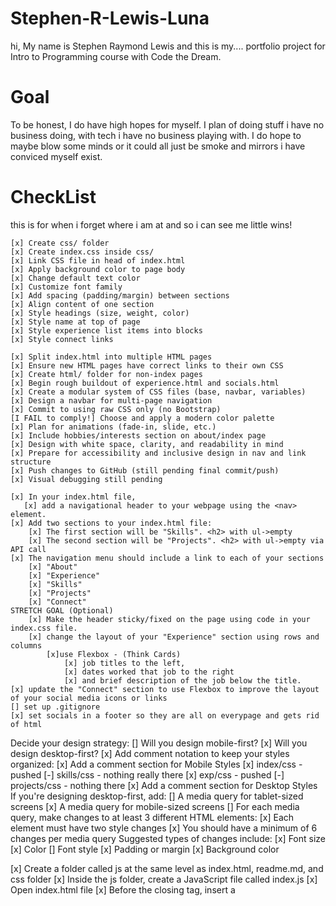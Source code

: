 # Stephen-R-Lewis-Luna
hi, My name is Stephen Raymond Lewis and this is my....
portfolio project for Intro to Programming course with Code the Dream.

# Goal
To be honest, I do have high hopes for myself. I plan of doing stuff i have no business doing,
with tech i have no business playing with. I do hope to maybe blow some minds or it could all 
just be smoke and mirrors i have conviced myself exist.

# CheckList
this is for when i forget where i am at and so i can see me little wins!

    [x] Create css/ folder
    [x] Create index.css inside css/
    [x] Link CSS file in head of index.html
    [x] Apply background color to page body
    [x] Change default text color
    [x] Customize font family
    [x] Add spacing (padding/margin) between sections
    [x] Align content of one section
    [x] Style headings (size, weight, color)
    [x] Style name at top of page
    [x] Style experience list items into blocks
    [x] Style connect links
    
    [x] Split index.html into multiple HTML pages
    [x] Ensure new HTML pages have correct links to their own CSS
    [x] Create html/ folder for non-index pages
    [x] Begin rough buildout of experience.html and socials.html
    [x] Create a modular system of CSS files (base, navbar, variables)
    [x] Design a navbar for multi-page navigation
    [x] Commit to using raw CSS only (no Bootstrap)
    [I FAIL to comply!] Choose and apply a modern color palette
    [x] Plan for animations (fade-in, slide, etc.)
    [x] Include hobbies/interests section on about/index page
    [x] Design with white space, clarity, and readability in mind
    [x] Prepare for accessibility and inclusive design in nav and link structure
    [x] Push changes to GitHub (still pending final commit/push)
    [x] Visual debugging still pending

    [x] In your index.html file, 
       [x] add a navigational header to your webpage using the <nav> element.
    [x] Add two sections to your index.html file:
        [x] The first section will be "Skills". <h2> with ul->empty 
        [x] The second section will be "Projects". <h2> with ul->empty via API call
    [x] The navigation menu should include a link to each of your sections
        [x] "About" 
        [x] "Experience"
        [x] "Skills"
        [x] "Projects"
        [x] "Connect"
    STRETCH GOAL (Optional) 
        [x] Make the header sticky/fixed on the page using code in your index.css file.
        [x] change the layout of your "Experience" section using rows and columns
            [x]use Flexbox - (Think Cards)
                [x] job titles to the left, 
                [x] dates worked that job to the right
                [x] and brief description of the job below the title.
    [x] update the "Connect" section to use Flexbox to improve the layout of your social media icons or links
    [] set up .gitignore
    [x] set socials in a footer so they are all on everypage and gets rid of html

Decide your design strategy:
    [] Will you design mobile-first?
    [x] Will you design desktop-first?
[x] Add comment notation to keep your styles organized:
[x] Add a comment section for Mobile Styles
    [x] index/css - pushed
    [-] skills/css - nothing really there
    [x] exp/css - pushed
    [-] projects/css - nothing there
[x] Add a comment section for Desktop Styles
If you're designing desktop-first, add:
    [] A media query for tablet-sized screens
    [x] A media query for mobile-sized screens
[] For each media query, make changes to at least 3 different HTML elements:
[x] Each element must have two style changes
[x] You should have a minimum of 6 changes per media query
Suggested types of changes include:
    [x] Font size
    [x] Color
    [] Font style
    [x] Padding or margin
    [x] Background color


[x] Create a folder called js at the same level as index.html, readme.md, and css folder
[x] Inside the js folder, create a JavaScript file called index.js
[x] Open index.html file
[x] Before the closing </body> tag, insert a <script> element with a src attribute that specifies the relative path to js/index.js

[x] Save and open index.html in your browser (or use live extension in VSCode)
[x] In index.js, use DOM manipulation to add a footer element to index.html
[x] Create a variable today and assign it a new Date object
[x] Create a variable thisYear and assign it the current year using getFullYear
[x] Create a variable footer and assign it the footer element using DOM selection
[x] Create a variable copyright and use it to create a new <p> element
[x] Set the innerHTML of copyright to display your name and the current year (include © for stretch goal)
[x] Append the copyright element to the footer
[x] In index.html, above the "Connect" section, add a new <section> element with id="skills"
[x] Inside the new section, add an <h2> element with text "Skills"
[x] After the <h2> element, add an empty unordered list <ul>
[x] In index.js, create an array skills containing your technical skills
[x] Create a variable skillsSection and select the skills section by id
[x] Create a variable skillsList and select the <ul> inside skillsSection
[x] Create a for loop to iterate over the skills array
[x] Inside the loop, create a variable skill to make a new <li> element
[x] Set the inner text of skill to the current array element
[x] Append the skill element to skillsList
[x] In index.css, use flexbox or grid to organize and style the list of skills (include adjustments in media queries)

Assignment: Task List / Deliverables
    Create a Message Form
        [] Open your index.html file
        [] Above the <footer> element, add an empty <section> element
        [] Inside the new <section> element, create a level-two heading that says "Leave a Message"
        [] After the heading, create an HTML <form> element with a name attribute that equals "leave_message"
        [] Inside the <form> element, add the following:
        [] <input> element with attributes: type "text", name "usersName", and required true
        [] <input> element with attributes: type "email", name "usersEmail", and required true

        [] <textarea> element with attributes: name "usersMessage" and required true 
        <button> element that says "Submit" and has type attribute equal to "submit" 
        Each form field should also have a corresponding <label> element (Optional) Use <br> elements to stack the form fields 
        Save and refresh your browser (or just check your browser for changes if using live extension) 
        Add navigation to the message form: Add a link in your <nav> section that takes the user to the 'Leave a Message' section when clicked

Add Message List Section
    [] After the <section> element from the previous step, create a new <section> element with an id of "messages"
    [] Inside that element, create a level-two heading that says "Messages"
    [] After the heading, add an empty unordered list (<ul>) element
    [] Save and refresh your browser (or just check your browser for changes if using live extension)

Handle Message Form Submit
    [] Open your index.js file and start at the bottom
    [] Create a variable named messageForm that uses "DOM Selection" to select the "leave_message" form by name attribute
    [] Add an event listener to the messageForm element that handles the "submit" event hint: addEventListener method
    [] Inside the callback function for your event listener, create three new variables (one for each of the three form fields) and retrieve the value from the event hint: event.target is the form, event.target.usersName is the first input element
    [] Inside the callback function for your event listener, add a console.log statement to log the three variables you created in the previous step
    [] Save and refresh your browser (or just check your browser for changes if using live extension)
    [] Open the console in your browser if you haven't already by either right clicking on your page and select "Inspect" or by using the menu bar to open the Developer tools.
    [] Fill out the HTML form in your browser and hit "Submit"
    [] Note: at this point, you should notice that the browser is refreshing automatically when you submit your form which is not the desired behavior
    [] Inside the callback function, above the other code you just wrote, add a new line to prevent the default refreshing behavior of the "submit" event hint: preventDefault method
    [] Save and refresh your browser (or just check your browser for changes if using live extension)
    [] Fill out the HTML form in your browser and hit "Submit"
    [] You should see that the page does not refresh and your values are logged in the console
    [] Note: at this point, you should notice that the form is submitting properly but the form fields are not reset after submit
    [] Inside the callback function, on the very last line, add a new line of code to clear the form hint: reset method
    [] Save and refresh your browser (or just check your browser for changes if using live extension)

Display Messages in List
In the index.js file, start inside the event listener callback function on the line above where you reset the form
Create a variable named messageSection and use "DOM Selection" to select the #messages section by id
Create a variable named messageList and use "DOM Selection" to query the messageSection (instead of the entire document) to find the <ul> element
Create a variable named newMessage that makes a new list item (li) element
On the next line, set the inner HTML of your newMessage element with the following information:
<a> element that displays the "usersName" and is a clickable link to the "usersEmail" (hint: use the mailto: prefix)
<span> element that displays the "usersMessage"
Create a variable named removeButton that makes a new <button> element
Set the inner text to "remove"
Set the type attribute to "button"
Add an event listener to the removeButton element that handles the "click" event
Inside the callback function, create a variable named entry that finds the button's parent element using DOM Traversal (hint: parentNode property)
Remove the entry element from the DOM (hint: remove method)
Append the removeButton to the newMessage element
hint: appendChild method
Append the newMessage to the messageList element
Save and refresh your browser (or just check your browser for changes if using live extension)

Style your Message Form
Open your index.css file
Style your message form fields and buttons keeping in mind:
adequate spacing so form fields aren't crowded
appropriate sizing in media queries so a user on a mobile device can easily touch/tap into the fields to type
button sizing to accommodate click and touch/tap interactions

Stretch Goals
(Optional) Hide the #messages section, including the Messages header, when the list is empty
(Optional) Create an "edit" button for each message entry that allows the user to input a new/modified message